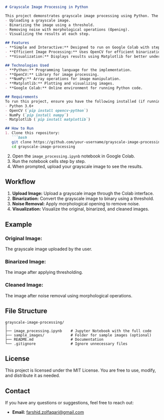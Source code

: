 ```markdown
# Grayscale Image Processing in Python

This project demonstrates grayscale image processing using Python. The workflow includes:
- Uploading a grayscale image.
- Binarizing the image using a threshold.
- Removing noise with morphological operations (Opening).
- Visualizing the results at each step.

## Features
- **Simple and Interactive:** Designed to run on Google Colab with step-by-step execution.
- **Efficient Image Processing:** Uses OpenCV for efficient binarization and noise removal.
- **Visualization:** Displays results using Matplotlib for better understanding.

## Technologies Used
- **Python:** Programming language for the implementation.
- **OpenCV:** Library for image processing.
- **NumPy:** Array operations for image manipulation.
- **Matplotlib:** Plotting and visualizing images.
- **Google Colab:** Online environment for running Python code.

## Requirements
To run this project, ensure you have the following installed (if running locally):
- Python 3.6+
- OpenCV (`pip install opencv-python`)
- NumPy (`pip install numpy`)
- Matplotlib (`pip install matplotlib`)

## How to Run
1. Clone this repository:
   ```bash
   git clone https://github.com/your-username/grayscale-image-processing.git
   cd grayscale-image-processing
   ```
2. Open the `image_processing.ipynb` notebook in Google Colab.
3. Run the notebook cells step by step.
4. When prompted, upload your grayscale image to see the results.

## Workflow
1. **Upload Image:** Upload a grayscale image through the Colab interface.
2. **Binarization:** Convert the grayscale image to binary using a threshold.
3. **Noise Removal:** Apply morphological opening to remove noise.
4. **Visualization:** Visualize the original, binarized, and cleaned images.

## Example
### Original Image:
The grayscale image uploaded by the user.

### Binarized Image:
The image after applying thresholding.

### Cleaned Image:
The image after noise removal using morphological operations.

## File Structure
```
grayscale-image-processing/
│
├── image_processing.ipynb    # Jupyter Notebook with the full code
├── sample_images/            # Folder for sample images (optional)
├── README.md                 # Documentation
└── .gitignore                # Ignore unnecessary files
```

## License
This project is licensed under the MIT License. You are free to use, modify, and distribute it as needed.

## Contact
If you have any questions or suggestions, feel free to reach out:
- **Email:** farshid.zolfaqari@gmail.com
```
